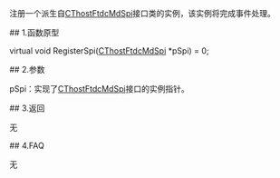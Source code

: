 <p>注册一个派生自<a href="../../CTHOSTFTDCMDSPI/_CTHOSTFTDCMDSPI/">CThostFtdcMdSpi</a>接口类的实例，该实例将完成事件处理。</p>
<span class="anchor" id="84b9ce24-1ca8-4594-a543-646f13c64f03"></span>
## 1.函数原型
<p>virtual void RegisterSpi(<a href="../../CTHOSTFTDCMDSPI/_CTHOSTFTDCMDSPI/">CThostFtdcMdSpi</a> *pSpi) = 0;</p>
<span class="anchor" id="587db95c-415d-4fa3-9764-ca846e28dbe1"></span>
## 2.参数
<p>pSpi：实现了<a href="../../CTHOSTFTDCMDSPI/_CTHOSTFTDCMDSPI/">CThostFtdcMdSpi</a>接口的实例指针。</p>
<span class="anchor" id="d9e7f3a3-584c-45e2-89b6-080ab0871aff"></span>
## 3.返回
<p>无</p>
<span class="anchor" id="2b56e66d-e819-47fd-bba9-ad1ca467273d"></span>
## 4.FAQ
<p>无</p>
